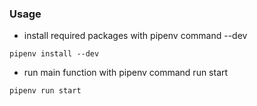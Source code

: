 ### Usage
- install required packages with pipenv command --dev
```
pipenv install --dev
```
- run main function with pipenv command run start
```
pipenv run start
```

